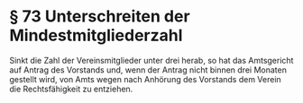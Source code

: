 # § 73 Unterschreiten der Mindestmitgliederzahl
Sinkt die Zahl der Vereinsmitglieder unter drei herab, so hat das Amtsgericht auf Antrag des Vorstands und, wenn der Antrag nicht binnen drei Monaten gestellt wird, von Amts wegen nach Anhörung des Vorstands dem Verein die Rechtsfähigkeit zu entziehen.